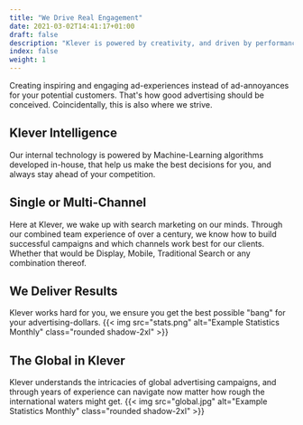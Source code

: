 ```yaml
---
title: "We Drive Real Engagement"
date: 2021-03-02T14:41:17+01:00
draft: false
description: "Klever is powered by creativity, and driven by performance."
index: false
weight: 1
---
```


Creating inspiring and engaging ad-experiences instead of ad-annoyances for your potential customers. 
That's how good advertising should be conceived. Coincidentally, this is also where we strive.

## Klever Intelligence
Our internal technology is powered by Machine-Learning algorithms developed in-house, that help us make the best decisions for you, and always stay ahead of your competition.

## Single or Multi-Channel
Here at Klever, we wake up with search marketing on our minds.
Through our combined team experience of over a century, we know how to build successful campaigns and which channels work best for our clients. Whether that would be Display, Mobile, Traditional Search or any combination thereof.

## We Deliver Results
Klever works hard for you, we ensure you get the best possible "bang" for your advertising-dollars.
{{< img src="stats.png" alt="Example Statistics Monthly" class="rounded shadow-2xl" >}}


## The Global in Klever
Klever understands the intricacies of global advertising campaigns, and through years of experience can navigate now matter how rough the international waters might get.
{{< img src="global.jpg" alt="Example Statistics Monthly" class="rounded shadow-2xl" >}}
